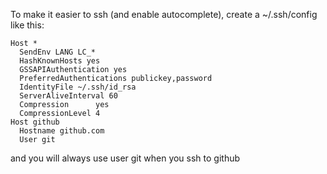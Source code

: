 To make it easier to ssh (and enable autocomplete), create a ~/.ssh/config like
this:

    Host *
      SendEnv LANG LC_*
      HashKnownHosts yes
      GSSAPIAuthentication yes
      PreferredAuthentications publickey,password
      IdentityFile ~/.ssh/id_rsa
      ServerAliveInterval 60
      Compression      yes
      CompressionLevel 4
    Host github
      Hostname github.com
      User git


and you will always use user git when you ssh to github
